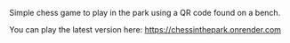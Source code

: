 Simple chess game to play in the park using a QR code found on a bench.

You can play the latest version here:
https://chessinthepark.onrender.com
